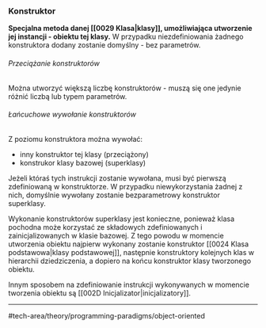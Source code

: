 ### Konstruktor
**Specjalna metoda danej [[0029 Klasa|klasy]], umożliwiająca utworzenie jej instancji - obiektu tej klasy.**
W przypadku niezdefiniowania żadnego konstruktora dodany zostanie domyślny - bez parametrów. 

###### Przeciążanie konstruktorów
Można utworzyć większą liczbę konstruktorów - muszą się one jedynie różnić liczbą lub typem parametrów. 

###### Łańcuchowe wywołanie konstruktorów
Z poziomu konstruktora można wywołać:
- inny konstruktor tej klasy (przeciążony) 
- konstrukor klasy bazowej (superklasy) 

Jeżeli któraś tych instrukcji zostanie wywołana, musi być pierwszą zdefiniowaną w konstruktorze. W przypadku niewykorzystania żadnej z nich, domyślnie wywołany zostanie bezparametrowy konstruktor superklasy. 

Wykonanie konstruktorów superklasy jest konieczne, ponieważ klasa pochodna może korzystać ze składowych zdefiniowanych i zainicjalizowanych w klasie bazowej. Z tego powodu w momencie utworzenia obiektu najpierw wykonany zostanie konstruktor [[0024 Klasa podstawowa|klasy podstawowej]], następnie konstruktory kolejnych klas w hierarchii dziedziczenia, a dopiero na końcu konstruktor klasy tworzonego obiektu.

Innym sposobem na zdefiniowanie instrukcji wykonywanych w momencie tworzenia obiektu są [[002D Inicjalizator|inicjalizatory]].

---
#tech-area/theory/programming-paradigms/object-oriented 